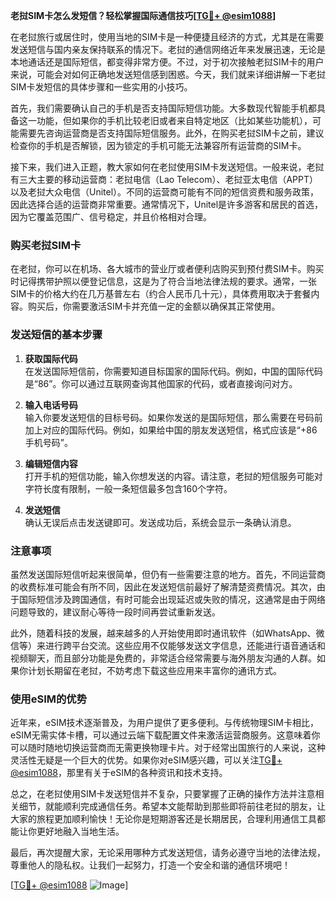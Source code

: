 **老挝SIM卡怎么发短信？轻松掌握国际通信技巧[[TG💪+ @esim1088](https://t.me/s/esim1088)]**

在老挝旅行或居住时，使用当地的SIM卡是一种便捷且经济的方式，尤其是在需要发送短信与国内亲友保持联系的情况下。老挝的通信网络近年来发展迅速，无论是本地通话还是国际短信，都变得非常方便。不过，对于初次接触老挝SIM卡的用户来说，可能会对如何正确地发送短信感到困惑。今天，我们就来详细讲解一下老挝SIM卡发短信的具体步骤和一些实用的小技巧。

首先，我们需要确认自己的手机是否支持国际短信功能。大多数现代智能手机都具备这一功能，但如果你的手机比较老旧或者来自特定地区（比如某些功能机），可能需要先咨询运营商是否支持国际短信服务。此外，在购买老挝SIM卡之前，建议检查你的手机是否解锁，因为锁定的手机可能无法兼容所有运营商的SIM卡。

接下来，我们进入正题，教大家如何在老挝使用SIM卡发送短信。一般来说，老挝有三大主要的移动运营商：老挝电信（Lao Telecom）、老挝亚太电信（APPT）以及老挝大众电信（Unitel）。不同的运营商可能有不同的短信资费和服务政策，因此选择合适的运营商非常重要。通常情况下，Unitel是许多游客和居民的首选，因为它覆盖范围广、信号稳定，并且价格相对合理。

### 购买老挝SIM卡

在老挝，你可以在机场、各大城市的营业厅或者便利店购买到预付费SIM卡。购买时记得携带护照以便登记信息，这是为了符合当地法律法规的要求。通常，一张SIM卡的价格大约在几万基普左右（约合人民币几十元），具体费用取决于套餐内容。购买后，你需要激活SIM卡并充值一定的金额以确保其正常使用。

### 发送短信的基本步骤

1. **获取国际代码**  
   在发送国际短信前，你需要知道目标国家的国际代码。例如，中国的国际代码是“86”。你可以通过互联网查询其他国家的代码，或者直接询问对方。

2. **输入电话号码**  
   输入你要发送短信的目标号码。如果你发送的是国际短信，那么需要在号码前加上对应的国际代码。例如，如果给中国的朋友发送短信，格式应该是“+86手机号码”。

3. **编辑短信内容**  
   打开手机的短信功能，输入你想发送的内容。请注意，老挝的短信服务可能对字符长度有限制，一般一条短信最多包含160个字符。

4. **发送短信**  
   确认无误后点击发送键即可。发送成功后，系统会显示一条确认消息。

### 注意事项

虽然发送国际短信听起来很简单，但仍有一些需要注意的地方。首先，不同运营商的收费标准可能会有所不同，因此在发送短信前最好了解清楚资费情况。其次，由于国际短信涉及跨国通信，有时可能会出现延迟或失败的情况，这通常是由于网络问题导致的，建议耐心等待一段时间再尝试重新发送。

此外，随着科技的发展，越来越多的人开始使用即时通讯软件（如WhatsApp、微信等）来进行跨平台交流。这些应用不仅能够发送文字信息，还能进行语音通话和视频聊天，而且部分功能是免费的，非常适合经常需要与海外朋友沟通的人群。如果你计划长期留在老挝，不妨考虑下载这些应用来丰富你的通讯方式。

### 使用eSIM的优势

近年来，eSIM技术逐渐普及，为用户提供了更多便利。与传统物理SIM卡相比，eSIM无需实体卡槽，可以通过云端下载配置文件来激活运营商服务。这意味着你可以随时随地切换运营商而无需更换物理卡片。对于经常出国旅行的人来说，这种灵活性无疑是一个巨大的优势。如果你对eSIM感兴趣，可以关注[TG💪+ @esim1088](https://t.me/s/esim1088)，那里有关于eSIM的各种资讯和技术支持。

总之，在老挝使用SIM卡发送短信并不复杂，只要掌握了正确的操作方法并注意相关细节，就能顺利完成通信任务。希望本文能帮助到那些即将前往老挝的朋友，让大家的旅程更加顺利愉快！无论你是短期游客还是长期居民，合理利用通信工具都能让你更好地融入当地生活。

最后，再次提醒大家，无论采用哪种方式发送短信，请务必遵守当地的法律法规，尊重他人的隐私权。让我们一起努力，打造一个安全和谐的通信环境吧！

[[TG💪+ @esim1088](https://t.me/s/esim1088) ![Image](https://i.postimg.cc/4NQfJmqS/Snipaste-2025-05-13-00-14-12.png)]